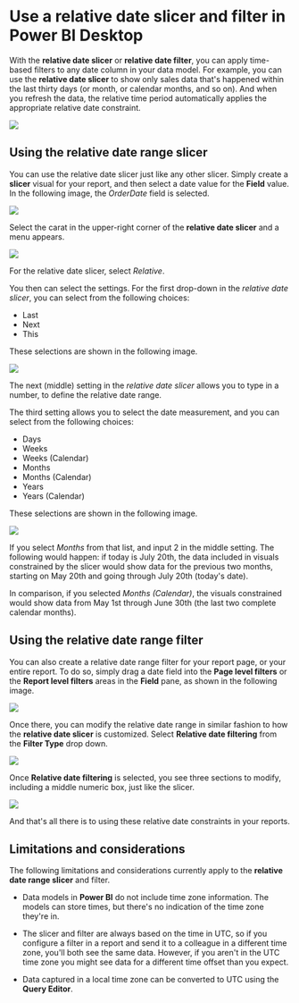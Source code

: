 <properties
   pageTitle="Use a relative date slicer or filter in Power BI Desktop"
   description="Learn how to use a slicer or filter to constrain relative date ranges in Power BI Desktop"
   services="powerbi"
   documentationCenter=""
   authors="davidiseminger"
   manager="erikre"
   backup=""
   editor=""
   tags=""
   qualityFocus="no"
   qualityDate=""/>

<tags
   ms.service="powerbi"
   ms.devlang="NA"
   ms.topic="article"
   ms.tgt_pltfrm="NA"
   ms.workload="powerbi"
   ms.date="07/20/2017"
   ms.author="davidi"/>

# Use a relative date slicer and filter in Power BI Desktop

With the **relative date slicer** or **relative date filter**, you can apply time-based filters to any date column in your data model. For example, you can use the **relative date slicer** to show only sales data that's happened within the last thirty days (or month, or calendar months, and so on). And when you refresh the data, the relative time period automatically applies the appropriate relative date constraint.

![](media/powerbi-desktop-slicer-filter-date-range/relative-date-range-slicer-filter_01.png)


## Using the relative date range slicer

You can use the relative date slicer just like any other slicer. Simply create a **slicer** visual for your report, and then select a date value for the **Field** value. In the following image, the *OrderDate* field is selected.

![](media/powerbi-desktop-slicer-filter-date-range/relative-date-range-slicer-filter_02.png)

Select the carat in the upper-right corner of the **relative date slicer** and a menu appears.

![](media/powerbi-desktop-slicer-filter-date-range/relative-date-range-slicer-filter_03.png)

For the relative date slicer, select *Relative*.

You then can select the settings. For the first drop-down in the *relative date slicer*, you can select from the following choices:

-   Last
-   Next
-   This

These selections are shown in the following image.

![](media/powerbi-desktop-slicer-filter-date-range/relative-date-range-slicer-filter_04.png)

The next (middle) setting in the *relative date slicer* allows you to type in a number, to define the relative date range.

The third setting allows you to select the date measurement, and you can select from the following choices:

-   Days
-   Weeks
-   Weeks (Calendar)
-   Months
-   Months (Calendar)
-   Years
-   Years (Calendar)

These selections are shown in the following image.

![](media/powerbi-desktop-slicer-filter-date-range/relative-date-range-slicer-filter_05.png)

If you select *Months* from that list, and input 2 in the middle setting. The following would happen: if today is July 20th, the data included in visuals constrained by the slicer would show data for the previous two months, starting on May 20th and going through July 20th (today's date).

In comparison, if you selected *Months (Calendar)*, the visuals constrained would show data from May 1st through June 30th (the last two complete calendar months).


## Using the relative date range filter

You can also create a relative date range filter for your report page, or your entire report. To do so, simply drag a date field into the **Page level filters** or the **Report level filters** areas in the **Field** pane, as shown in the following image.

![](media/powerbi-desktop-slicer-filter-date-range/relative-date-range-slicer-filter_06.png)

Once there, you can modify the relative date range in similar fashion to how the **relative date slicer** is customized. Select **Relative date filtering** from the **Filter Type** drop down.

![](media/powerbi-desktop-slicer-filter-date-range/relative-date-range-slicer-filter_07.png)

Once **Relative date filtering** is selected, you see three sections to modify, including a middle numeric box, just like the slicer.

![](media/powerbi-desktop-slicer-filter-date-range/relative-date-range-slicer-filter_08.png)

And that's all there is to using these relative date constraints in your reports.


## Limitations and considerations

The following limitations and considerations currently apply to the **relative date range slicer** and filter.

-   Data models in **Power BI** do not include time zone information. The models can store times, but there's no indication of the time zone they're in.
-   The slicer and filter are always based on the time in UTC, so if you configure a filter in a report and send it to a colleague in a different time zone, you'll both see the same data. However, if you aren't in the UTC time zone you might see data for a different time offset than you expect.

-   Data captured in a local time zone can be converted to UTC using the **Query Editor**.
